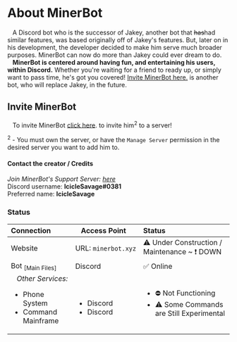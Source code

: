 # **About MinerBot**

&nbsp;&nbsp;&nbsp;A Discord bot who is the successor of Jakey, another bot that ~~has~~had similar features, was based originally off of Jakey's features. But, later on in his development, the developer decided to make him serve much broader purposes. MinerBot can now do more than Jakey could ever dream to do. 
<br />&nbsp;&nbsp;&nbsp;**MinerBot is centered around having fun, and entertaining his users, within Discord.** Whether you're waiting for a friend to ready up, or simply want to pass time, he's got you covered! [Invite MinerBot here.](#invite-minerbot) is another bot, who will replace Jakey, in the future.

## Invite MinerBot

&nbsp;&nbsp;&nbsp;To invite MinerBot [click here](https://discord.com/oauth2/authorize?client_id=767055142544605194&scope=bot&permissions=1543892056). to invite him<sup>2</sup> to a server!

<sup>2</sup> - You must own the server, or have the `Manage Server` permission in the desired server you want to add him to.






#### Contact the creator / Credits
*Join MinerBot's Support Server: [here](https://discord.gg/fDM9ykmTwN)*<br />
Discord username: **IcicleSavage#0381**<br />
Preferred name: **IcicleSavage**<br />


### Status
|   Connection  |     &nbsp;&nbsp; Access Point &nbsp;&nbsp;     |  Status  |
| :------------ | :-------------------- | :------- |
| Website       |  URL:&nbsp;`minerbot.xyz`    | ⚠ Under Construction / Maintenance ~ ❗ DOWN |
| Bot <sub>[Main Files]</sub> | Discord | :white_check_mark: Online |
| &nbsp;&nbsp;&nbsp;*Other Services:*<br /><ul><li>Phone System</li><li>Command Mainframe</li></ul> | <br /><ul><li>Discord</li><li>Discord</li></ul> | <ul><li>⛔ Not Functioning </li><li>⚠ Some Commands are Still Experimental</li></ul> |
